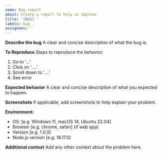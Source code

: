 ```yaml
---
name: Bug report
about: Create a report to help us improve
title: '[BUG] '
labels: bug
assignees: ''
---
```


**Describe the bug**
A clear and concise description of what the bug is.

**To Reproduce**
Steps to reproduce the behavior:
1. Go to '...'
2. Click on '....'
3. Scroll down to '....'
4. See error

**Expected behavior**
A clear and concise description of what you expected to happen.

**Screenshots**
If applicable, add screenshots to help explain your problem.

**Environment:**
 - OS: [e.g. Windows 11, macOS 14, Ubuntu 22.04]
 - Browser [e.g. chrome, safari] (if web app)
 - Version [e.g. 1.0.0]
 - Node.js version [e.g. 18.17.0]

**Additional context**
Add any other context about the problem here.